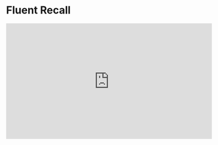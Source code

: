 # Fluent Recall
<iframe width="560" height="315" src="https://www.youtube.com/embed/RdIN3OW0Lqw" frameborder="0" allowfullscreen></iframe>

